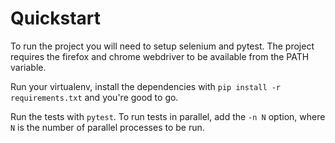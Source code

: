 # Quickstart
To run the project you will need to setup selenium and pytest. The project requires the firefox and chrome
webdriver to be available from the PATH variable. 

Run your virtualenv, install the dependencies with `pip install -r requirements.txt` and you're good to go.

Run the tests with `pytest`. To run tests in parallel, add the `-n N` option, where `N` is the number of parallel 
processes to be run.